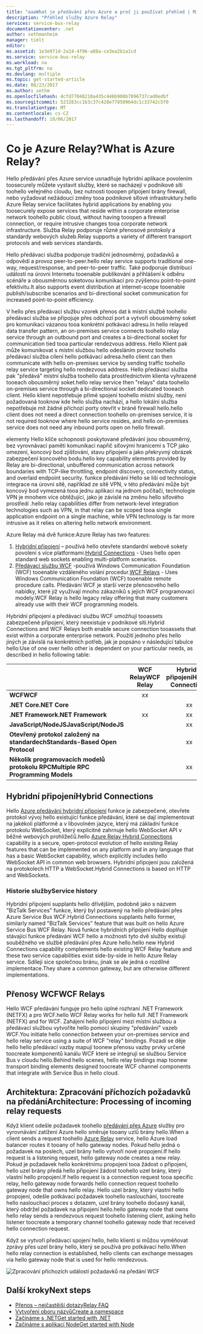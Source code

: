 ```yaml
---
title: "aaaWhat je předávání přes Azure a proč ji používat přehled | Microsoft Docs"
description: "Přehled služby Azure Relay"
services: service-bus-relay
documentationcenter: .net
author: sethmanheim
manager: timlt
editor: 
ms.assetid: 1e3e971d-2a24-4f96-a88a-ce3ea2b1a1cd
ms.service: service-bus-relay
ms.workload: na
ms.tgt_pltfrm: na
ms.devlang: multiple
ms.topic: get-started-article
ms.date: 08/23/2017
ms.author: sethm
ms.openlocfilehash: 4cfd77048210a435c446b908b7896737cad0edbf
ms.sourcegitcommit: 523283cc1b3c37c428e77850964dc1c33742c5f0
ms.translationtype: MT
ms.contentlocale: cs-CZ
ms.lasthandoff: 10/06/2017
---
```

# <a name="what-is-azure-relay"></a><span data-ttu-id="e847b-103">Co je Azure Relay?</span><span class="sxs-lookup"><span data-stu-id="e847b-103">What is Azure Relay?</span></span>

<span data-ttu-id="e847b-104">Hello předávání přes Azure service usnadňuje hybridní aplikace povolením toosecurely můžete vystavit služby, které se nacházejí v podnikové síti toohello veřejného cloudu, bez nutnosti tooopen připojení brány firewall, nebo vyžadovat nežádoucí změny tooa podnikové síťové infrastruktury.</span><span class="sxs-lookup"><span data-stu-id="e847b-104">hello Azure Relay service facilitates hybrid applications by enabling you toosecurely expose services that reside within a corporate enterprise network toohello public cloud, without having tooopen a firewall connection, or require intrusive changes tooa corporate network infrastructure.</span></span> <span data-ttu-id="e847b-105">Služba Relay podporuje různé přenosové protokoly a standardy webových služeb.</span><span class="sxs-lookup"><span data-stu-id="e847b-105">Relay supports a variety of different transport protocols and web services standards.</span></span>

<span data-ttu-id="e847b-106">Hello předávací služba podporuje tradiční jednosměrný, požadavků a odpovědí a provoz peer-to-peer.</span><span class="sxs-lookup"><span data-stu-id="e847b-106">hello relay service supports traditional one-way, request/response, and peer-to-peer traffic.</span></span> <span data-ttu-id="e847b-107">Také podporuje distribuci událostí na úrovni Internetu tooenable publikování a přihlášení k odběru scénáře a obousměrnou soketovou komunikací pro zvýšenou point-to-point efektivitu.</span><span class="sxs-lookup"><span data-stu-id="e847b-107">It also supports event distribution at internet-scope tooenable publish/subscribe scenarios and bi-directional socket communication for increased point-to-point efficiency.</span></span> 

<span data-ttu-id="e847b-108">V hello přes předávací službu vzorek přenos dat k místní službě toohello předávací služba se připojuje přes odchozí port a vytvoří obousměrný soket pro komunikaci vázanou tooa konkrétní potkávací adresu.</span><span class="sxs-lookup"><span data-stu-id="e847b-108">In hello relayed data transfer pattern, an on-premises service connects toohello relay service through an outbound port and creates a bi-directional socket for communication tied tooa particular rendezvous address.</span></span> <span data-ttu-id="e847b-109">Hello Klient pak může komunikovat s místní službou hello odesláním provoz toohello předávací služba cílení hello potkávací adresa.</span><span class="sxs-lookup"><span data-stu-id="e847b-109">hello client can then communicate with hello on-premises service by sending traffic toohello relay service targeting hello rendezvous address.</span></span> <span data-ttu-id="e847b-110">Hello předávací služba pak "předává" místní služba toohello data prostřednictvím klienta vyhrazené tooeach obousměrný soket.</span><span class="sxs-lookup"><span data-stu-id="e847b-110">hello relay service then "relays" data toohello on-premises service through a bi-directional socket dedicated tooeach client.</span></span> <span data-ttu-id="e847b-111">Hello klient nepotřebuje přímé spojení toohello místní služby, není požadovaná tooknow kde hello služba nachází, a hello lokální služba nepotřebuje mít žádné příchozí porty otevřít v bráně firewall hello.</span><span class="sxs-lookup"><span data-stu-id="e847b-111">hello client does not need a direct connection toohello on-premises service, it is not required tooknow where hello service resides, and hello on-premises service does not need any inbound ports open on hello firewall.</span></span>

<span data-ttu-id="e847b-112">elementy Hello klíče schopnosti poskytované předávání jsou obousměrný, bez vyrovnávací paměti komunikaci napříč síťovými hranicemi s TCP jako omezení, koncový bod zjišťování, stavu připojení a jako překryvný obrázek zabezpečení koncového bodu.</span><span class="sxs-lookup"><span data-stu-id="e847b-112">hello key capability elements provided by Relay are bi-directional, unbuffered communication across network boundaries with TCP-like throttling, endpoint discovery, connectivity status, and overlaid endpoint security.</span></span> <span data-ttu-id="e847b-113">funkce předávání Hello se liší od technologie integrace na úrovni sítě, například ze sítě VPN, v této předávání může být koncový bod vymezená tooa jednu aplikaci na jednom počítači, technologie VPN je mnohem více obtěžující, jako je závislé na změnu hello síťového prostředí .</span><span class="sxs-lookup"><span data-stu-id="e847b-113">hello relay capabilities differ from network-level integration technologies such as VPN, in that relay can be scoped tooa single application endpoint on a single machine, while VPN technology is far more intrusive as it relies on altering hello network environment.</span></span>

<span data-ttu-id="e847b-114">Azure Relay má dvě funkce:</span><span class="sxs-lookup"><span data-stu-id="e847b-114">Azure Relay has two features:</span></span>

1. <span data-ttu-id="e847b-115">[Hybridní připojení](#hybrid-connections) – používá hello otevřete standardní webové sokety povolení s více platformami.</span><span class="sxs-lookup"><span data-stu-id="e847b-115">[Hybrid Connections](#hybrid-connections) - Uses hello open standard web sockets enabling multi-platform scenarios.</span></span>
2. <span data-ttu-id="e847b-116">[Předávací službu WCF](#wcf-relays) -používá Windows Communication Foundation (WCF) tooenable vzdáleného volání procedur.</span><span class="sxs-lookup"><span data-stu-id="e847b-116">[WCF Relays](#wcf-relays) - Uses Windows Communication Foundation (WCF) tooenable remote procedure calls.</span></span> <span data-ttu-id="e847b-117">Předávání WCF je starší verze přenosového hello nabídky, které již využívají mnoho zákazníků s jejich WCF programovací modely.</span><span class="sxs-lookup"><span data-stu-id="e847b-117">WCF Relay is hello legacy relay offering that many customers already use with their WCF programming models.</span></span>

<span data-ttu-id="e847b-118">Hybridní připojení a předávací službu WCF umožňují tooassets zabezpečené připojení, který neexistuje v podnikové síti.</span><span class="sxs-lookup"><span data-stu-id="e847b-118">Hybrid Connections and WCF Relays both enable secure connection tooassets that exist within a corporate enterprise network.</span></span> <span data-ttu-id="e847b-119">Použití jednoho přes hello jiných je závislá na konkrétních potřeb, jak je popsáno v následující tabulce hello:</span><span class="sxs-lookup"><span data-stu-id="e847b-119">Use of one over hello other is dependent on your particular needs, as described in hello following table:</span></span>

|  | <span data-ttu-id="e847b-120">WCF Relay</span><span class="sxs-lookup"><span data-stu-id="e847b-120">WCF Relay</span></span> | <span data-ttu-id="e847b-121">Hybridní připojení</span><span class="sxs-lookup"><span data-stu-id="e847b-121">Hybrid Connections</span></span> |
| --- |:---:|:---:|
| <span data-ttu-id="e847b-122">**WCF**</span><span class="sxs-lookup"><span data-stu-id="e847b-122">**WCF**</span></span> |<span data-ttu-id="e847b-123">x</span><span class="sxs-lookup"><span data-stu-id="e847b-123">x</span></span> | |
| <span data-ttu-id="e847b-124">**.NET Core**</span><span class="sxs-lookup"><span data-stu-id="e847b-124">**.NET Core**</span></span> | |<span data-ttu-id="e847b-125">x</span><span class="sxs-lookup"><span data-stu-id="e847b-125">x</span></span> |
| <span data-ttu-id="e847b-126">**.NET Framework**</span><span class="sxs-lookup"><span data-stu-id="e847b-126">**.NET Framework**</span></span> |<span data-ttu-id="e847b-127">x</span><span class="sxs-lookup"><span data-stu-id="e847b-127">x</span></span> |<span data-ttu-id="e847b-128">x</span><span class="sxs-lookup"><span data-stu-id="e847b-128">x</span></span> |
| <span data-ttu-id="e847b-129">**JavaScript/NodeJS**</span><span class="sxs-lookup"><span data-stu-id="e847b-129">**JavaScript/NodeJS**</span></span> | |<span data-ttu-id="e847b-130">x</span><span class="sxs-lookup"><span data-stu-id="e847b-130">x</span></span> |
| <span data-ttu-id="e847b-131">**Otevřený protokol založený na standardech**</span><span class="sxs-lookup"><span data-stu-id="e847b-131">**Standards-Based Open Protocol**</span></span> | |<span data-ttu-id="e847b-132">x</span><span class="sxs-lookup"><span data-stu-id="e847b-132">x</span></span> |
| <span data-ttu-id="e847b-133">**Několik programovacích modelů protokolu RPC**</span><span class="sxs-lookup"><span data-stu-id="e847b-133">**Multiple RPC Programming Models**</span></span> | |<span data-ttu-id="e847b-134">x</span><span class="sxs-lookup"><span data-stu-id="e847b-134">x</span></span> |

## <a name="hybrid-connections"></a><span data-ttu-id="e847b-135">Hybridní připojení</span><span class="sxs-lookup"><span data-stu-id="e847b-135">Hybrid Connections</span></span>

<span data-ttu-id="e847b-136">Hello [Azure předávání hybridní připojení](relay-hybrid-connections-protocol.md) funkce je zabezpečené, otevřete protokol vývoj hello existující funkce předávání, které se dají implementovat na jakékoli platformě a v libovolném jazyce, který má základní funkce protokolu WebSocket, který explicitně zahrnuje hello WebSocket API v běžné webových prohlížečů.</span><span class="sxs-lookup"><span data-stu-id="e847b-136">hello [Azure Relay Hybrid Connections](relay-hybrid-connections-protocol.md) capability is a secure, open-protocol evolution of hello existing Relay features that can be implemented on any platform and in any language that has a basic WebSocket capability, which explicitly includes hello WebSocket API in common web browsers.</span></span> <span data-ttu-id="e847b-137">Hybridní připojení jsou založená na protokolech HTTP a WebSocket.</span><span class="sxs-lookup"><span data-stu-id="e847b-137">Hybrid Connections is based on HTTP and WebSockets.</span></span>

### <a name="service-history"></a><span data-ttu-id="e847b-138">Historie služby</span><span class="sxs-lookup"><span data-stu-id="e847b-138">Service history</span></span>

<span data-ttu-id="e847b-139">Hybridní připojení supplants hello dřívějším, podobně jako s názvem "BizTalk Services" funkce, který byl postavený na hello předávání přes Azure Service Bus WCF.</span><span class="sxs-lookup"><span data-stu-id="e847b-139">Hybrid Connections supplants hello former, similarly named "BizTalk Services" feature that was built on hello Azure Service Bus WCF Relay.</span></span> <span data-ttu-id="e847b-140">Nová funkce hybridních připojení Hello doplňuje stávající funkce předávání WCF hello a možnosti tyto dvě služby existují souběžného ve službě předávání přes Azure hello.</span><span class="sxs-lookup"><span data-stu-id="e847b-140">hello new Hybrid Connections capability complements hello existing WCF Relay feature and these two service capabilities exist side-by-side in hello Azure Relay service.</span></span> <span data-ttu-id="e847b-141">Sdílejí sice společnou bránu, jinak se ale jedná o rozdílné implementace.</span><span class="sxs-lookup"><span data-stu-id="e847b-141">They share a common gateway, but are otherwise different implementations.</span></span>

## <a name="wcf-relays"></a><span data-ttu-id="e847b-142">Přenosy WCF</span><span class="sxs-lookup"><span data-stu-id="e847b-142">WCF Relays</span></span>

<span data-ttu-id="e847b-143">Hello WCF předávání funguje pro hello úplné rozhraní .NET Framework (NETFX) a pro WCF.</span><span class="sxs-lookup"><span data-stu-id="e847b-143">hello WCF Relay works for hello full .NET Framework (NETFX) and for WCF.</span></span> <span data-ttu-id="e847b-144">Zahájení hello připojení mezi místní službou a předávací službou vytvoříte hello pomocí skupiny "předávání" vazeb WCF.</span><span class="sxs-lookup"><span data-stu-id="e847b-144">You initiate hello connection between your on-premises service and hello relay service using a suite of WCF "relay" bindings.</span></span> <span data-ttu-id="e847b-145">Pozadí se děje hello hello předávací vazby mapují toonew přenosu vazby prvky určené toocreate komponentů kanálu WCF které se integrují se službou Service Bus v cloudu hello.</span><span class="sxs-lookup"><span data-stu-id="e847b-145">Behind hello scenes, hello relay bindings map toonew transport binding elements designed toocreate WCF channel components that integrate with Service Bus in hello cloud.</span></span>

## <a name="architecture-processing-of-incoming-relay-requests"></a><span data-ttu-id="e847b-146">Architektura: Zpracování příchozích požadavků na předání</span><span class="sxs-lookup"><span data-stu-id="e847b-146">Architecture: Processing of incoming relay requests</span></span>
<span data-ttu-id="e847b-147">Když klient odešle požadavek toohello [předávání přes Azure](/azure/service-bus-relay/) služby pro vyrovnávání zatížení Azure hello směruje tooany uzlů brány hello.</span><span class="sxs-lookup"><span data-stu-id="e847b-147">When a client sends a request toohello [Azure Relay](/azure/service-bus-relay/) service, hello Azure load balancer routes it tooany of hello gateway nodes.</span></span> <span data-ttu-id="e847b-148">Pokud hello jedná o požadavek na poslech, uzel brány hello vytvoří nové propojení.</span><span class="sxs-lookup"><span data-stu-id="e847b-148">If hello request is a listening request, hello gateway node creates a new relay.</span></span> <span data-ttu-id="e847b-149">Pokud je požadavek hello konkrétnímu propojení tooa žádost o připojení, hello uzel brány předá hello připojení žádost toohello uzel brány, který vlastní hello propojení.</span><span class="sxs-lookup"><span data-stu-id="e847b-149">If hello request is a connection request tooa specific relay, hello gateway node forwards hello connection request toohello gateway node that owns hello relay.</span></span> <span data-ttu-id="e847b-150">Hello uzel brány, který vlastní hello propojení, odešle potkávací požadavek toohello naslouchání, toocreate hello naslouchací proces s dotazem, uzel brány toohello dočasný kanál, který obdržel požadavek na připojení hello.</span><span class="sxs-lookup"><span data-stu-id="e847b-150">hello gateway node that owns hello relay sends a rendezvous request toohello listening client, asking hello listener toocreate a temporary channel toohello gateway node that received hello connection request.</span></span>

<span data-ttu-id="e847b-151">Když se vytvoří předávací spojení hello, hello klienti si můžou vyměňovat zprávy přes uzel brány hello, který se používá pro potkávací hello.</span><span class="sxs-lookup"><span data-stu-id="e847b-151">When hello relay connection is established, hello clients can exchange messages via hello gateway node that is used for hello rendezvous.</span></span>

![Zpracování příchozích událostí požadavků na předání WCF](./media/relay-what-is-it/ic690645.png)

## <a name="next-steps"></a><span data-ttu-id="e847b-153">Další kroky</span><span class="sxs-lookup"><span data-stu-id="e847b-153">Next steps</span></span>

* [<span data-ttu-id="e847b-154">Přenos – nejčastější dotazy</span><span class="sxs-lookup"><span data-stu-id="e847b-154">Relay FAQ</span></span>](relay-faq.md)
* [<span data-ttu-id="e847b-155">Vytvoření oboru názvů</span><span class="sxs-lookup"><span data-stu-id="e847b-155">Create a namespace</span></span>](relay-create-namespace-portal.md)
* [<span data-ttu-id="e847b-156">Začínáme s .NET</span><span class="sxs-lookup"><span data-stu-id="e847b-156">Get started with .NET</span></span>](relay-hybrid-connections-dotnet-get-started.md)
* [<span data-ttu-id="e847b-157">Začínáme s aplikací Node</span><span class="sxs-lookup"><span data-stu-id="e847b-157">Get started with Node</span></span>](relay-hybrid-connections-node-get-started.md)

